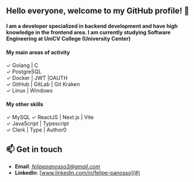 ## Hello everyone, welcome to my GitHub profile! 👋  
#### I am a developer specialized in backend development and have high knowledge in the frontend area. I am currently studying Software Engineering at UniCV College (University Center)

#### My main areas of activity
✓ Golang | C  
✓ PostgreSQL  
✓ Docker | JWT |OAUTH  
✓ GitHub | GitLab | Git Kraken  
✓ Linux | Windows 

#### My other skills
✓ MySQL 
✓ ReactJS | Next.js | Vite  
✓ JavaScript | Typescript   
✓ Clerk | Type | Author0  

## 📫 Get in touch
- **Email**: *felipepanosso3@gmail.com*  
- **LinkedIn**: [www.linkedin.com/in/felipe-panosso](#)
